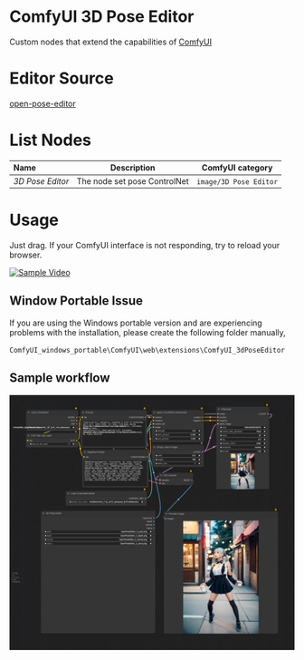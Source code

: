# ComfyUI 3D Pose Editor

Custom nodes that extend the capabilities of [ComfyUI](https://github.com/comfyanonymous/ComfyUI)

# Editor Source
[open-pose-editor](https://github.com/ZhUyU1997/open-pose-editor)

# List Nodes

| Name                               |                                                     Description                                                     |     ComfyUI category      |
| :--------------------------------- | :-----------------------------------------------------------------------------------------------------------------: | :-----------------------: |
| _3D Pose Editor_                         |                                            The node set pose ControlNet                                             |    `image/3D Pose Editor`     |

# Usage

Just drag. If your ComfyUI interface is not responding, try to reload your browser.

[![Sample Video](https://img.youtube.com/vi/3lbwVWJqbo0/0.jpg)](https://www.youtube.com/watch?v=3lbwVWJqbo0)

## Window Portable Issue

If you are using the Windows portable version and are experiencing problems with the installation, please create the following folder manually,
```
ComfyUI_windows_portable\ComfyUI\web\extensions\ComfyUI_3dPoseEditor
```

## Sample workflow

![Sample workflow](sample_workflow.png)